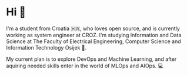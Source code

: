 # Hi 👋

I'm a student from Croatia 🇭🇷, who loves open source, and is currently working as system engineer at CROZ. I'm studying Information and Data Science at The Faculty of Electrical Engineering, Computer Science and Information Technology Osijek 🏫.

My current plan is to explore DevOps and Machine Learning, and after aquiring needed skills enter in the world of MLOps and AIOps. 💻

